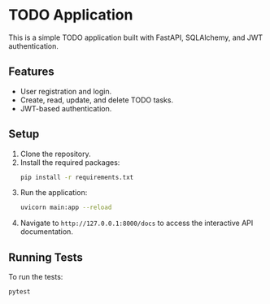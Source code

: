 # TODO Application

This is a simple TODO application built with FastAPI, SQLAlchemy, and JWT authentication.

## Features
- User registration and login.
- Create, read, update, and delete TODO tasks.
- JWT-based authentication.

## Setup

1. Clone the repository.
2. Install the required packages:
    ```bash
    pip install -r requirements.txt
    ```
3. Run the application:
    ```bash
    uvicorn main:app --reload
    ```
4. Navigate to `http://127.0.0.1:8000/docs` to access the interactive API documentation.

## Running Tests
To run the tests:
```bash
pytest
